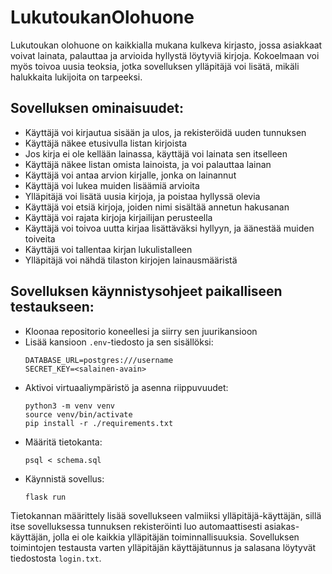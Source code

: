 # LukutoukanOlohuone
Lukutoukan olohuone on kaikkialla mukana kulkeva kirjasto, jossa asiakkaat voivat lainata, palauttaa ja arvioida hyllystä löytyviä kirjoja. Kokoelmaan voi myös toivoa uusia teoksia, jotka sovelluksen ylläpitäjä voi lisätä, mikäli halukkaita lukijoita on tarpeeksi. 

## Sovelluksen ominaisuudet:
* Käyttäjä voi kirjautua sisään ja ulos, ja rekisteröidä uuden tunnuksen
* Käyttäjä näkee etusivulla listan kirjoista
* Jos kirja ei ole kellään lainassa, käyttäjä voi lainata sen itselleen
* Käyttäjä näkee listan omista lainoista, ja voi palauttaa lainan
* Käyttäjä voi antaa arvion kirjalle, jonka on lainannut
* Käyttäjä voi lukea muiden lisäämiä arvioita
* Ylläpitäjä voi lisätä uusia kirjoja, ja poistaa hyllyssä olevia
* Käyttäjä voi etsiä kirjoja, joiden nimi sisältää annetun hakusanan
* Käyttäjä voi rajata kirjoja kirjailijan perusteella
* Käyttäjä voi toivoa uutta kirjaa lisättäväksi hyllyyn, ja äänestää muiden toiveita
* Käyttäjä voi tallentaa kirjan lukulistalleen
* Ylläpitäjä voi nähdä tilaston kirjojen lainausmääristä

## Sovelluksen käynnistysohjeet paikalliseen testaukseen:
* Kloonaa repositorio koneellesi ja siirry sen juurikansioon
* Lisää kansioon ```.env```-tiedosto ja sen sisällöksi:
  ```
  DATABASE_URL=postgres:///username
  SECRET_KEY=<salainen-avain>
  ```
* Aktivoi virtuaaliympäristö ja asenna riippuvuudet:
  ```
  python3 -m venv venv
  source venv/bin/activate
  pip install -r ./requirements.txt
  ```
* Määritä tietokanta:
  ```
  psql < schema.sql
  ```
* Käynnistä sovellus:
  ```
  flask run
  ```
Tietokannan määrittely lisää sovellukseen valmiiksi ylläpitäjä-käyttäjän, sillä itse sovelluksessa tunnuksen rekisteröinti luo automaattisesti asiakas-käyttäjän, jolla ei ole kaikkia ylläpitäjän toiminnallisuuksia. Sovelluksen toimintojen testausta varten ylläpitäjän käyttäjätunnus ja salasana löytyvät tiedostosta ```login.txt```.
